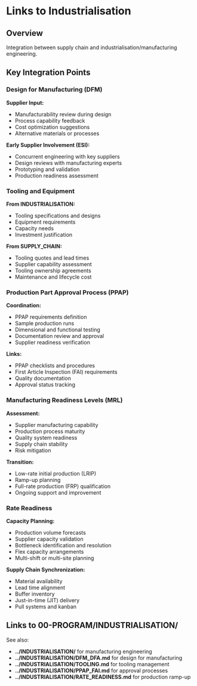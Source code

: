 # Links to Industrialisation

## Overview

Integration between supply chain and industrialisation/manufacturing engineering.

## Key Integration Points

### Design for Manufacturing (DFM)
**Supplier Input:**
- Manufacturability review during design
- Process capability feedback
- Cost optimization suggestions
- Alternative materials or processes

**Early Supplier Involvement (ESI):**
- Concurrent engineering with key suppliers
- Design reviews with manufacturing experts
- Prototyping and validation
- Production readiness assessment

### Tooling and Equipment
**From INDUSTRIALISATION:**
- Tooling specifications and designs
- Equipment requirements
- Capacity needs
- Investment justification

**From SUPPLY_CHAIN:**
- Tooling quotes and lead times
- Supplier capability assessment
- Tooling ownership agreements
- Maintenance and lifecycle cost

### Production Part Approval Process (PPAP)
**Coordination:**
- PPAP requirements definition
- Sample production runs
- Dimensional and functional testing
- Documentation review and approval
- Supplier readiness verification

**Links:**
- PPAP checklists and procedures
- First Article Inspection (FAI) requirements
- Quality documentation
- Approval status tracking

### Manufacturing Readiness Levels (MRL)
**Assessment:**
- Supplier manufacturing capability
- Production process maturity
- Quality system readiness
- Supply chain stability
- Risk mitigation

**Transition:**
- Low-rate initial production (LRIP)
- Ramp-up planning
- Full-rate production (FRP) qualification
- Ongoing support and improvement

### Rate Readiness
**Capacity Planning:**
- Production volume forecasts
- Supplier capacity validation
- Bottleneck identification and resolution
- Flex capacity arrangements
- Multi-shift or multi-site planning

**Supply Chain Synchronization:**
- Material availability
- Lead time alignment
- Buffer inventory
- Just-in-time (JIT) delivery
- Pull systems and kanban

## Links to 00-PROGRAM/INDUSTRIALISATION/

See also:
- **../INDUSTRIALISATION/** for manufacturing engineering
- **../INDUSTRIALISATION/DFM_DFA.md** for design for manufacturing
- **../INDUSTRIALISATION/TOOLING.md** for tooling management
- **../INDUSTRIALISATION/PPAP_FAI.md** for approval processes
- **../INDUSTRIALISATION/RATE_READINESS.md** for production ramp-up
